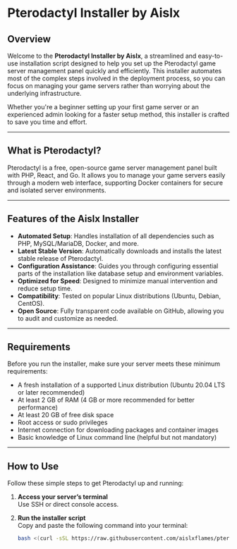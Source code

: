 # Pterodactyl Installer by Aislx

## Overview

Welcome to the **Pterodactyl Installer by Aislx**, a streamlined and easy-to-use installation script designed to help you set up the Pterodactyl game server management panel quickly and efficiently. This installer automates most of the complex steps involved in the deployment process, so you can focus on managing your game servers rather than worrying about the underlying infrastructure.

Whether you're a beginner setting up your first game server or an experienced admin looking for a faster setup method, this installer is crafted to save you time and effort.

---

## What is Pterodactyl?

Pterodactyl is a free, open-source game server management panel built with PHP, React, and Go. It allows you to manage your game servers easily through a modern web interface, supporting Docker containers for secure and isolated server environments.

---

## Features of the Aislx Installer

- **Automated Setup**: Handles installation of all dependencies such as PHP, MySQL/MariaDB, Docker, and more.
- **Latest Stable Version**: Automatically downloads and installs the latest stable release of Pterodactyl.
- **Configuration Assistance**: Guides you through configuring essential parts of the installation like database setup and environment variables.
- **Optimized for Speed**: Designed to minimize manual intervention and reduce setup time.
- **Compatibility**: Tested on popular Linux distributions (Ubuntu, Debian, CentOS).
- **Open Source**: Fully transparent code available on GitHub, allowing you to audit and customize as needed.

---

## Requirements

Before you run the installer, make sure your server meets these minimum requirements:

- A fresh installation of a supported Linux distribution (Ubuntu 20.04 LTS or later recommended)
- At least 2 GB of RAM (4 GB or more recommended for better performance)
- At least 20 GB of free disk space
- Root access or sudo privileges
- Internet connection for downloading packages and container images
- Basic knowledge of Linux command line (helpful but not mandatory)

---

## How to Use

Follow these simple steps to get Pterodactyl up and running:

1. **Access your server’s terminal**  
   Use SSH or direct console access.

2. **Run the installer script**  
   Copy and paste the following command into your terminal:

   ```bash
   bash <(curl -sSL https://raw.githubusercontent.com/aislxflames/pterodactyl-installer/refs/heads/main/Flamedactyl-Installer.sh)

